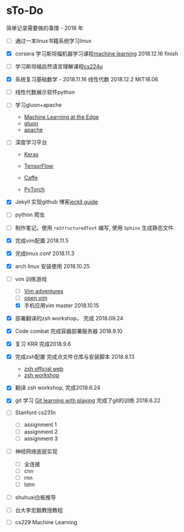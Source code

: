 # sTo-Do

简单记录需要做的事情 - 2018 年



- [ ] 通过一本linux书籍系统学习linux

- [x] corsera 学习斯坦福机器学习课程[machine learning](https://www.coursera.org/learn/machine-learning) 2018.12.16 finish

- [ ] 学习斯坦福自然语言理解课程[cs224u](https://web.stanford.edu/class/cs224u/)

- [x] 系统复习基础数学 - 2018.11.16 线性代数 2018.12.2 MIT18.06

- [ ] 线性代数展示软件python

- [ ] 学习gluon+apache

  - [Machine Learning at the Edge](https://www.ugent.be/ea/idlab/en/research/ai-for-robotics-and-iot/machine-learning-at-the-edge.htm)
  - [gluon](https://zh.gluon.ai/index.html)
  - [apache](https://github.com/apache/incubator-mxnet)

- [ ] 深度学习平台

  - [Keras](https://keras.io/zh/)

  - [TensorFlow](https://www.tensorflow.org/?hl=zh-cn)

  - [Caffe](http://caffe.berkeleyvision.org/)

  - [PyTorch](https://pytorch.org/)

- [x] Jekyll 实现github 博客[jeckll guide](https://jekyllrb.com/docs/quickstart/)


- [ ] python 爬虫

- [ ] 制作笔记。使用 `reStructuredText` 编写, 使用 `Sphinx` 生成静态文件.

- [x] 完成vim配置 2018.11.5

- [x] 完成tmux.conf 2018.11.3

- [x] arch linux 安装使用 2018.10.25

- [ ] vim 训练游戏

  - [ ]  [Vim adventures](https://vim-adventures.com/)
  - [ ] [open vim](http://www.openvim.com/)
  - [x] 手机应用vim master 2018.10.15
- [x]  部署翻译的zsh workshop， 完成 2018.09.24

- [x] Code combat 完成容器部署服务器 2018.9.10

- [x] 复习 KRR 完成2018.9.6 

- [x] 完成zsh配置 完成点文件仓库与安装脚本 2018.8.13

  - [zsh official web](http://www.zsh.org/)
  - [zsh workshop](https://www-s.acm.illinois.edu/workshops/zsh/toc.html)

- [x] 翻译 zsh workshop, 完成2018.6.24

- [x] git 学习 [Git learning with playing](https://learngitbranching.js.org/) 完成了git的训练 2018.6.22

- [ ] Stanford cs231n
    - [ ] assignment 1
    - [ ] assignment 2
    - [ ] assignment 3

- [ ] 神经网络底层实现
    - [ ] 全连接
    - [ ] cnn
    - [ ] rnn
    - [ ] lstm
- [ ] shuhuai白板推导

- [ ] 台大李宏毅教授教程
- [ ] cs229 Machine Learning